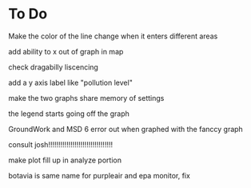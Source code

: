# To Do

Make the color of the line change when it enters different areas


add ability to x out of graph in map

check dragabilly liscencing

add a y axis label like "pollution level"

make the two graphs share memory of settings

the legend starts going off the graph

GroundWork and MSD 6 error out when graphed with the fanccy graph

consult josh!!!!!!!!!!!!!!!!!!!!!!!!!!!!!!!!

make plot fill up in analyze portion

botavia is same name for purpleair and epa monitor, fix